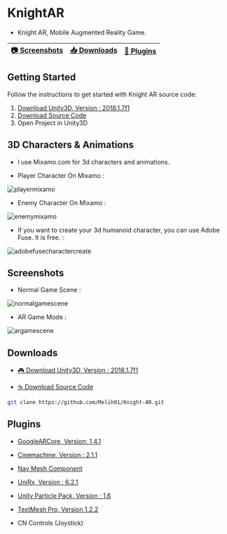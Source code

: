 # KnightAR

- Knight AR, Mobile Augmented Reality Game.

| [:camera: Screenshots](#screenshots) |  [:inbox_tray: Downloads](#downloads)  | [:school_satchel: Plugins](#plugins)
----------- |----------- |----------- |

## Getting Started
Follow the instructions to get started with Knight AR source code:

1. [Download Unity3D, Version : 2018.1.7f1](#downloads)
2. [Download Source Code](#downloads)
3. Open Project in Unity3D

## 3D Characters & Animations

- I use Mixamo.com for 3d characters and animations.

- Player Character On Mixamo : 

![playermixamo](https://user-images.githubusercontent.com/10868951/44962221-8ed87000-af25-11e8-8203-7cf1439d4c15.png)

- Enemy Character On Mixamo : 

![enemymixamo](https://user-images.githubusercontent.com/10868951/44962220-8ed87000-af25-11e8-88c5-0e40b022e3b5.png)

- If you want to create your 3d humanoid character, you can use Adobe Fuse. It is free. :

![adobefusecharactercreate](https://user-images.githubusercontent.com/10868951/44962298-ba0f8f00-af26-11e8-802e-c25f2d7531c5.png)

## Screenshots

 - Normal Game Scene :
 
 ![normalgamescene](https://user-images.githubusercontent.com/10868951/45256101-5f4cbc00-b39a-11e8-896d-860652c6ce98.png)
 
 - AR Game Mode :
 
 ![argamescene](https://user-images.githubusercontent.com/10868951/45256357-f8310680-b39d-11e8-8b52-18aff68cdf0a.jpeg)

## Downloads

- [:video_game: Download Unity3D, Version : 2018.1.7f1](https://download.unity3d.com/download_unity/4cb482063d12/UnityDownloadAssistant-2018.1.7f1.exe)

- [:coffee: Download Source Code](https://codeload.github.com/Melih01/Knight-AR/zip/master)

```bash
git clone https://github.com/Melih01/Knight-AR.git
```

## Plugins

- [GoogleARCore, Version: 1.4.1](https://github.com/google-ar/arcore-unity-sdk/releases/tag/v1.4.1)

- [Cinemachine, Version : 2.1.1](https://assetstore.unity.com/packages/essentials/cinemachine-79898)

- [Nav Mesh Component](https://github.com/Unity-Technologies/NavMeshComponents)

- [UniRx, Version : 6.2.1](https://assetstore.unity.com/packages/tools/integration/unirx-reactive-extensions-for-unity-17276)

- [Unity Particle Pack, Version : 1.6](https://assetstore.unity.com/packages/essentials/asset-packs/unity-particle-pack-5-x-73777)

- [TextMesh Pro, Version 1.2.2](https://assetstore.unity.com/packages/essentials/beta-projects/textmesh-pro-84126)

- CN Controls (Joystick)

